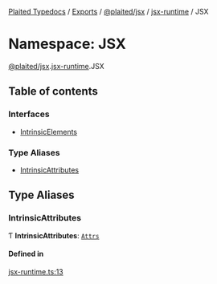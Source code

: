 [Plaited Typedocs](../README.md) / [Exports](../modules.md) / [@plaited/jsx](plaited_jsx.md) / [jsx-runtime](plaited_jsx.jsx_runtime.md) / JSX

# Namespace: JSX

[@plaited/jsx](plaited_jsx.md).[jsx-runtime](plaited_jsx.jsx_runtime.md).JSX

## Table of contents

### Interfaces

- [IntrinsicElements](../interfaces/plaited_jsx.jsx_runtime.JSX.IntrinsicElements.md)

### Type Aliases

- [IntrinsicAttributes](plaited_jsx.jsx_runtime.JSX.md#intrinsicattributes)

## Type Aliases

### IntrinsicAttributes

Ƭ **IntrinsicAttributes**: [`Attrs`](plaited_jsx.index.md#attrs)

#### Defined in

[jsx-runtime.ts:13](https://github.com/plaited/plaited/blob/f787d39/libs/jsx/src/jsx-runtime.ts#L13)
